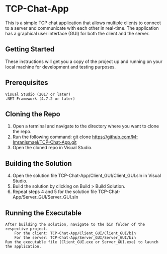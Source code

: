 # TCP-Chat-App

This is a simple TCP chat application that allows multiple clients to connect to a server and communicate with each other in real-time. The application has a graphical user interface (GUI) for both the client and the server.

## Getting Started

These instructions will get you a copy of the project up and running on your local machine for development and testing purposes.

## Prerequisites
    Visual Studio (2017 or later)
    .NET Framework (4.7.2 or later)

## Cloning the Repo

1. Open a terminal and navigate to the directory where you want to clone the repo.
2. Run the following command: git clone https://github.com/M-ImranIsmael/TCP-Chat-App.git
3. Open the cloned repo in Visual Studio.

## Building the Solution

4. Open the solution file TCP-Chat-App/Client_GUI/Client_GUI.sln in Visual Studio.
5. Build the solution by clicking on Build > Build Solution.
6. Repeat steps 4 and 5 for the solution file TCP-Chat-App/Server_GUI/Server_GUI.sln

## Running the Executable

    After building the solution, navigate to the bin folder of the respective project.
        For the client: TCP-Chat-App/Client_GUI/Client_GUI/bin
        For the server: TCP-Chat-App/Server_GUI/Server_GUI/bin
    Run the executable file (Client_GUI.exe or Server_GUI.exe) to launch the application.

